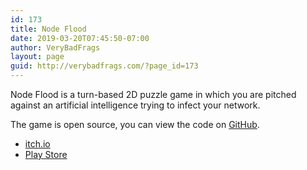 ```yaml
---
id: 173
title: Node Flood
date: 2019-03-20T07:45:50-07:00
author: VeryBadFrags
layout: page
guid: http://verybadfrags.com/?page_id=173
---
```

<!-- wp:paragraph -->
<p>Node Flood is a turn-based 2D puzzle game in which you are pitched  against an artificial intelligence trying to infect your network.</p>
<!-- /wp:paragraph -->

<!-- wp:paragraph -->
<p>The game is open source, you can view the code on <a href="https://github.com/VeryBadFrags/NodeFlood" target="_blank" rel="noreferrer noopener" aria-label="GitHub (opens in a new tab)">GitHub</a>.</p>
<!-- /wp:paragraph -->

<!-- wp:list -->
<ul><li><a href="https://verybadfrags.itch.io/node-flood" target="_blank" rel="noreferrer noopener" aria-label="itch.io (opens in a new tab)">itch.io</a></li><li><a rel="noreferrer noopener" aria-label="Play Store (opens in a new tab)" href="https://play.google.com/store/apps/details?id=com.vourch.nodeflood" target="_blank">Play Store</a></li></ul>
<!-- /wp:list -->

<!-- wp:paragraph -->
<p></p>
<!-- /wp:paragraph -->